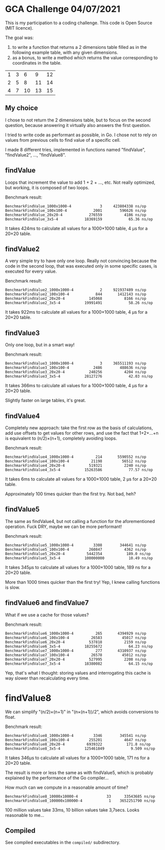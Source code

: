 # GCA Challenge 04/07/2021

This is my participation to a coding challenge. This code is Open Source (MIT licence).

The goal was:

1. to write a function that returns a 2 dimensions table filled as in the following example table, with any given dimensions.
2. as a bonus, to write a method which returns the value corresponding to coordinates in the table.

|     |     |     |     |     |
| --- | --- | --- | --- | --- |
| 1   | 3   | 6   | 9   | 12  |
| 2   | 5   | 8   | 11  | 14  |
| 4   | 7   | 10  | 13  | 15  |

## My choice

I chose to not return the 2 dimensions table, but to focus on the second question, because answering it virtually also answers the first question.

I tried to write code as performant as possible, in Go. I chose not to rely on values from previous cells to find value of a specific cell.

I made 8 different tries, implemented in functions named "findValue", "findValue2", ..., "findValue8".

## findValue

Loops that increment the value to add 1 + 2 + ..., etc. Not really optimized, but working, it is composed of two loops.

Benchmark result:

```plain
BenchmarkFindValue_1000x1000-4    	       3	 423804338 ns/op
BenchmarkFindValue_100x100-4      	    2001	    596626 ns/op
BenchmarkFindValue_20x20-4        	  276559	      4186 ns/op
BenchmarkFindValue_3x5-4          	18369159	        65.36 ns/op
```

It takes 424ms to calculate all values for a 1000×1000 table, 4 µs for a 20×20 table.

## findValue2

A very simple try to have only one loop. Really not convincing because the code in the second loop, that was executed only in some specific cases, is executed for every value.

Benchmark result:

```plain
BenchmarkFindValue2_1000x1000-4   	       2	 921937489 ns/op
BenchmarkFindValue2_100x100-4     	     844	   1412143 ns/op
BenchmarkFindValue2_20x20-4       	  145068	      8166 ns/op
BenchmarkFindValue2_3x5-4         	19991491	        58.26 ns/op
```

It takes 922ms to calculate all values for a 1000×1000 table, 4 µs for a 20×20 table.

## findValue3

Only one loop, but in a smart way!

Benchmark result:

```plain
BenchmarkFindValue3_1000x1000-4   	       3	 365511193 ns/op
BenchmarkFindValue3_100x100-4     	    2486	    488636 ns/op
BenchmarkFindValue3_20x20-4       	  240256	      4204 ns/op
BenchmarkFindValue3_3x5-4         	28127276	        42.03 ns/op
```

It takes 366ms to calculate all values for a 1000×1000 table, 4 µs for a 20×20 table.

Slightly faster on large tables, it's great.

## findValue4

Completely new approach: take the first row as the basis of calculations, add use offsets to get values for other rows, and use the fact that 1+2+...+n is equivalent to (n/2)×(n+1), completely avoiding loops.

Benchmark result:

```plain
BenchmarkFindValue4_1000x1000-4   	     214	   5590552 ns/op
BenchmarkFindValue4_100x100-4     	   21198	     56512 ns/op
BenchmarkFindValue4_20x20-4       	  519321	      2240 ns/op
BenchmarkFindValue4_3x5-4         	15263586	        77.57 ns/op
```

It takes 6ms to calculate all values for a 1000×1000 table, 2 µs for a 20×20 table.

Approximately 100 times quicker than the first try. Not bad, heh?

## findValue5

The same as findValue4, but not calling a function for the aforementioned operation. Fuck DRY, maybe we can be more performant!

Benchmark result:

```plain
BenchmarkFindValue5_1000x1000-4   	    3308	    344641 ns/op
BenchmarkFindValue5_100x100-4     	  260847	      4362 ns/op
BenchmarkFindValue5_20x20-4       	 5442354	       189.0 ns/op
BenchmarkFindValue5_3x5-4         	100000000	        10.49 ns/op
```

It takes 345µs to calculate all values for a 1000×1000 table, 189 ns for a 20×20 table.

More than 1000 times quicker than the first try! Yep, I knew calling functions is slow.

## findValue6 and findValue7

What if we use a cache for those values?

Benchmark result:

```plain
BenchmarkFindValue6_1000x1000-4   	     265	   4394929 ns/op
BenchmarkFindValue6_100x100-4     	   26583	     45017 ns/op
BenchmarkFindValue6_20x20-4       	  537818	      2159 ns/op
BenchmarkFindValue6_3x5-4         	18255672	        64.23 ns/op
BenchmarkFindValue7_1000x1000-4   	     277	   4310937 ns/op
BenchmarkFindValue7_100x100-4     	   26578	     45012 ns/op
BenchmarkFindValue7_20x20-4       	  527995	      2208 ns/op
BenchmarkFindValue7_3x5-4         	18380082	        64.15 ns/op
```

Yep, that's what I thought: storing values and interrogating this cache is way slower than recalculating every time.

# findValue8

We can simplify "(n/2)×(n+1)" in "(n×(n+1))/2", which avoids conversions to float.

Benchmark result:

```plain
BenchmarkFindValue8_1000x1000-4   	    3346	    345541 ns/op
BenchmarkFindValue8_100x100-4     	  255201	      4647 ns/op
BenchmarkFindValue8_20x20-4       	 6939322	       171.8 ns/op
BenchmarkFindValue8_3x5-4         	125461849	         9.509 ns/op
```

It takes 346µs to calculate all values for a 1000×1000 table, 171 ns for a 20×20 table.

The result is more or less the same as with findValue5, which is probably explained by the performance of the Go compiler...

How much can we compute in a reasonable amount of time?

```plain
BenchmarkFindValue8_10000x10000-4   	      33	  33543685 ns/op
BenchmarkFindValue8_100000x100000-4   	       1	3652251790 ns/op
```

100 million values take 33ms, 10 billion values take 3,7secs. Looks reasonable to me...

## Compiled

See compiled executables in the `compiled/` subdirectory.
